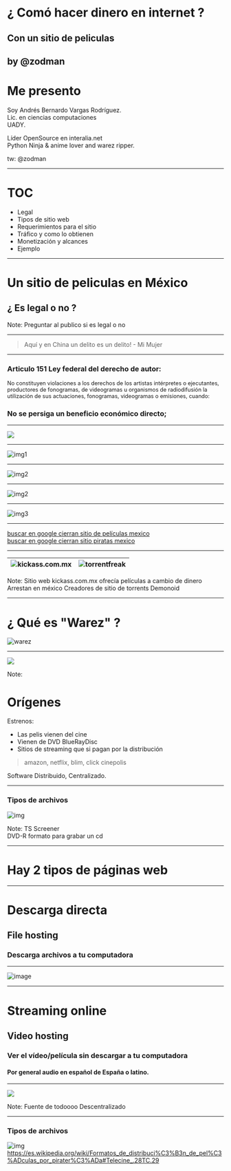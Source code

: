 # ¿ Comó hacer dinero  en internet ?
## Con un sitio de peliculas
by @zodman
---
# Me presento
 
Soy Andrés Bernardo Vargas Rodríguez.  
Lic. en ciencias computaciones  
UADY.

Líder OpenSource en interalia.net  
Python Ninja & anime lover and warez ripper.

tw: @zodman 


---

# TOC

* Legal
* Tipos de sitio web
* Requerimientos para el sitio
* Tráfico y como lo obtienen
* Monetización y alcances
* Ejemplo

---

# Un sitio de peliculas en México 
## ¿ Es legal o no ?

Note:
Preguntar al publico si es legal o no

---

> Aquí y en China un delito es un delito!
>                              - Mi Mujer


---
### Articulo 151 Ley federal del derecho de autor:

<span style="font-size:.9em;">No constituyen violaciones a los derechos de los artistas intérpretes o ejecutantes, productores de fonogramas, de videogramas u organismos de radiodifusión la utilización de sus actuaciones, fonogramas, videogramas o emisiones, cuando:  </span>
### **No se persiga un beneficio económico directo;**
---

![](http://caliescribe.com/sites/default/files/imagenes_revista/2012/02/01-04/tecnologia/dvd-pirata.jpg)

---

 ![img1](https://imgur.com/I8H810c.png)

---

![img2](https://imgur.com/ce9pExZ.png)

---

![img2](https://imgur.com/EC8myrx.png)

---

![img3](https://imgur.com/BwubIUg.png)

---

[buscar en google cierran sitio de películas mexico](http://www.lmfgtfy.com/?q=cierran+sitio+peliculas+mexico)  
[buscar en google cierran sitio piratas mexico](https://www.google.com.mx/search?btnG=1&pws=0&q=cierran+sitio+web+piratas+mexico&gws_rd=cr&dcr=0&ei=Ea8CWtizEqOMjwTeh7qQAQ)  

---

| ![kickass.com.mx](https://i.imgur.com/V96lRvf.png) | ![torrentfreak](https://i.imgur.com/F5Dq3mI.png) |
|----------------------------------------------------|--------------------------------------------------|

Note:
Sitio web kickass.com.mx ofrecía películas a cambio de dinero  
Arrestan en méxico Creadores de sitio de torrents Demonoid

---

# ¿ Qué es "Warez" ?
![warez](https://i.imgur.com/beNCRki.png)

---


![](https://i.imgur.com/0gL01PW.jpg)


Note:
# Orígenes
Estrenos:   
* Las pelis vienen del cine
* Vienen de DVD BlueRayDisc
* Sitios de streaming que si pagan por la distribución
> amazon, netflix, blim, click cinepolis  

Software Distribuido, Centralizado.


---
### Tipos de archivos
![img](https://i.imgur.com/eQweLKw.png)

Note:
TS Screener  
DVD-R formato para grabar un cd

---

# Hay 2 tipos de páginas web


---

# Descarga directa
## File hosting
### Descarga archivos a tu computadora

---

![image](http://imagizer.imageshack.us/v2/626x480q90/922/mifIBO.png)

---

# Streaming online
## Video hosting
### Ver el vídeo/película sin descargar a tu computadora
#### Por general audio en español de España o latino.

---

![](http://s2.quickmeme.com/img/65/654e043f9e37486b05b2ff822127d7bb498b9e3d1bf92563c16c8360abf6b766.jpg)

Note:
Fuente de todoooo
Descentralizado

---

### Tipos de archivos
![img](https://i.imgur.com/5JGsQst.png)
https://es.wikipedia.org/wiki/Formatos_de_distribuci%C3%B3n_de_pel%C3%ADculas_por_pirater%C3%ADa#Telecine_.28TC.29




